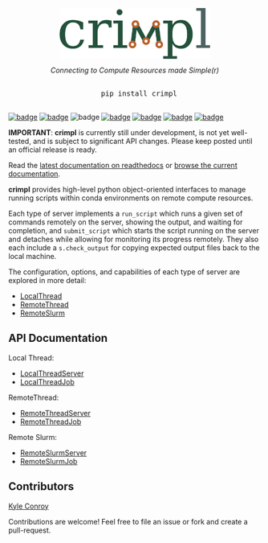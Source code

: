 <p align="center"><a href="http://crimpl.readthedocs.io"><img src="./images/crimpl.png" alt="crimpl logo" width="300px" align="center"/></a></p>

<p align="center" style="text-align:center"><i>Connecting to Compute Resources made Simple(r)</i></p>

<pre align="center" style="text-align:center; font-family:monospace; margin: 30px">
  pip install crimpl
</pre>



[![badge](https://img.shields.io/badge/github-kecnry%2Fcrimpl-blue.svg)](https://github.com/kecnry/crimpl)
[![badge](https://img.shields.io/badge/pip-crimpl-lightgray.svg)](https://pypi.org/project/crimpl/)
![badge](https://img.shields.io/badge/python-3.6+-blue.svg)
[![badge](https://img.shields.io/badge/license-GPL3-blue.svg)](https://github.com/kecnry/crimpl/blob/master/LICENSE)
[![badge](https://travis-ci.com/kecnry/crimpl.svg?branch=master)](https://travis-ci.com/kecnry/crimpl)
[![badge](https://img.shields.io/codecov/c/github/kecnry/crimpl)](https://codecov.io/gh/kecnry/crimpl)
[![badge](https://readthedocs.org/projects/crimpl/badge/?version=latest)](https://crimpl.readthedocs.io/en/latest/?badge=latest)


**IMPORTANT**: **crimpl** is currently still under development, is not yet well-tested, and is subject to significant API changes.  Please keep posted until an official release is ready.

Read the [latest documentation on readthedocs](https://crimpl.readthedocs.io) or [browse the current documentation](./docs/index.md).


**crimpl** provides high-level python object-oriented interfaces to manage running scripts within conda environments on remote compute resources.

Each type of server implements a `run_script` which runs a given set of commands remotely on the server, showing the output, and waiting for completion, and `submit_script` which starts the script running on the server and detaches while allowing for monitoring its progress remotely.  They also each include a `s.check_output` for copying expected output files back to the local machine.

The configuration, options, and capabilities of each type of server are explored in more detail:

* [LocalThread](LocalThread.md)
* [RemoteThread](RemoteThread.md)
* [RemoteSlurm](RemoteSlurm.md)


## API Documentation

Local Thread:

* [LocalThreadServer](./api/LocalThreadServer.md)
* [LocalThreadJob](./api/LocalThreadJob.md)


RemoteThread:

* [RemoteThreadServer](./api/RemoteThreadServer.md)
* [RemoteThreadJob](./api/RemoteThreadJob.md)


Remote Slurm:

* [RemoteSlurmServer](./api/RemoteSlurmServer.md)
* [RemoteSlurmJob](./api/RemoteSlurmJob.md)



## Contributors

[Kyle Conroy](https://github.com/kecnry)

Contributions are welcome!  Feel free to file an issue or fork and create a pull-request.
